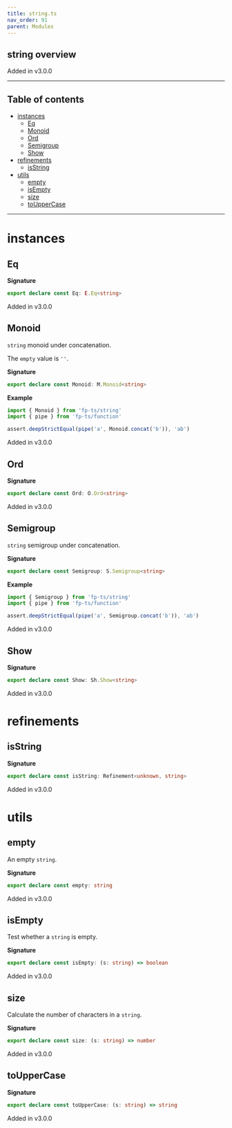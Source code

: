 ```yaml
---
title: string.ts
nav_order: 91
parent: Modules
---
```


## string overview

Added in v3.0.0

---

<h2 class="text-delta">Table of contents</h2>

- [instances](#instances)
  - [Eq](#eq)
  - [Monoid](#monoid)
  - [Ord](#ord)
  - [Semigroup](#semigroup)
  - [Show](#show)
- [refinements](#refinements)
  - [isString](#isstring)
- [utils](#utils)
  - [empty](#empty)
  - [isEmpty](#isempty)
  - [size](#size)
  - [toUpperCase](#touppercase)

---

# instances

## Eq

**Signature**

```ts
export declare const Eq: E.Eq<string>
```

Added in v3.0.0

## Monoid

`string` monoid under concatenation.

The `empty` value is `''`.

**Signature**

```ts
export declare const Monoid: M.Monoid<string>
```

**Example**

```ts
import { Monoid } from 'fp-ts/string'
import { pipe } from 'fp-ts/function'

assert.deepStrictEqual(pipe('a', Monoid.concat('b')), 'ab')
```

Added in v3.0.0

## Ord

**Signature**

```ts
export declare const Ord: O.Ord<string>
```

Added in v3.0.0

## Semigroup

`string` semigroup under concatenation.

**Signature**

```ts
export declare const Semigroup: S.Semigroup<string>
```

**Example**

```ts
import { Semigroup } from 'fp-ts/string'
import { pipe } from 'fp-ts/function'

assert.deepStrictEqual(pipe('a', Semigroup.concat('b')), 'ab')
```

Added in v3.0.0

## Show

**Signature**

```ts
export declare const Show: Sh.Show<string>
```

Added in v3.0.0

# refinements

## isString

**Signature**

```ts
export declare const isString: Refinement<unknown, string>
```

Added in v3.0.0

# utils

## empty

An empty `string`.

**Signature**

```ts
export declare const empty: string
```

Added in v3.0.0

## isEmpty

Test whether a `string` is empty.

**Signature**

```ts
export declare const isEmpty: (s: string) => boolean
```

Added in v3.0.0

## size

Calculate the number of characters in a `string`.

**Signature**

```ts
export declare const size: (s: string) => number
```

Added in v3.0.0

## toUpperCase

**Signature**

```ts
export declare const toUpperCase: (s: string) => string
```

Added in v3.0.0
